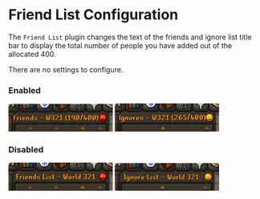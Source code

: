 # Friend List Configuration

The `Friend List` plugin changes the text of the friends and ignore list title bar to display the total number of people you have added out of the allocated 400. 

There are no settings to configure.

### Enabled

<img width="208" alt="" src="img/friend-list/friend_list_friends_enabled.png">

<img width="208" alt="" src="img/friend-list/friend_list_ignores_enabled.png">

### Disabled

<img width="208" alt="" src="img/friend-list/friend_list_friends_disabled.png">

<img width="208" alt="" src="img/friend-list/friend_list_ignores_disabled.png">
